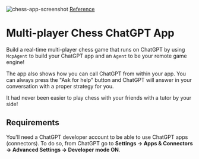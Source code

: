 ![chess-app-screenshot](https://github.com/user-attachments/assets/8b2a36b7-5e2d-4645-95ad-16c81709a4e9)
[Reference](https://developers.openai.com/apps-sdk/)

# Multi-player Chess ChatGPT App

Build a real-time multi-player chess game that runs on ChatGPT by using `McpAgent` to build your ChatGPT app and an `Agent` to be your remote game engine!

The app also shows how you can call ChatGPT from within your app. You can always press the "Ask for help" button and ChatGPT will answer in your conversation with a proper strategy for you.

It had never been easier to play chess with your friends with a tutor by your side!

## Requirements

You'll need a ChatGPT developer account to be able to use ChatGPT apps (connectors). To do so, from ChatGPT go to **Settings -> Apps & Connectors -> Advanced Settings -> Developer mode ON**.
